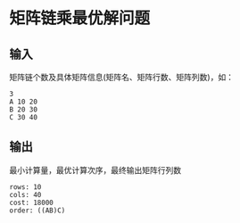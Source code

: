 # 矩阵链乘最优解问题
## 输入
矩阵链个数及具体矩阵信息(矩阵名、矩阵行数、矩阵列数)，如：
```
3
A 10 20
B 20 30
C 30 40
```

## 输出
最小计算量，最优计算次序，最终输出矩阵行列数
```
rows: 10
cols: 40
cost: 18000
order: ((AB)C)
```